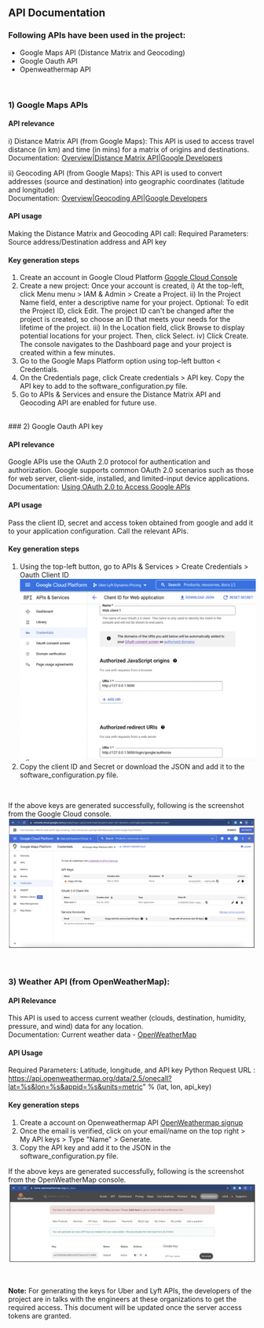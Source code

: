 ## API Documentation

### Following APIs have been used in the project:
- Google Maps API (Distance Matrix and Geocoding)
- Google Oauth API
- Openweathermap API  
  
<br>

### 1) Google Maps APIs  


#### API relevance
i) Distance Matrix API (from Google Maps): This API is used to access travel distance (in km) and time (in mins) for a matrix of origins and destinations.  
Documentation: [Overview|Distance Matrix API|Google Developers](https://developers.google.com/maps/documentation/distance-matrix/overview)

ii) Geocoding API (from Google Maps): This API is used to convert addresses (source and destination) into geographic coordinates (latitude and longitude)  
Documentation: [Overview|Geocoding API|Google Developers](https://developers.google.com/maps/documentation/geocoding/overview?hl=en_US)

#### API usage
Making the Distance Matrix and Geocoding API call: Required Parameters: Source address/Destination address and API key

#### Key generation steps
1) Create an account in Google Cloud Platform [Google Cloud Console](https://console.cloud.google.com/)
2) Create a new project:
   Once your account is created, 
   i) At the top-left, click Menu menu > IAM & Admin > Create a Project.
  ii) In the Project Name field, enter a descriptive name for your project.
   Optional: To edit the Project ID, click Edit. The project ID can't be changed after the project is created, so choose an ID that meets your needs for the lifetime of the project.
 iii) In the Location field, click Browse to display potential locations for your project. Then, click Select.
  iv) Click Create. The console navigates to the Dashboard page and your project is created within a few minutes.
3) Go to the Google Maps Platform option using top-left button < Credentials. 
4) On the Credentials page, click Create credentials > API key. Copy the API key to add to the software_configuration.py file.  
5) Go to APIs & Services and ensure the Distance Matrix API and Geocoding API are enabled for future use.  

<br>
### 2) Google Oauth API key   


#### API relevance
Google APIs use the OAuth 2.0 protocol for authentication and authorization. Google supports common OAuth 2.0 scenarios such as those for web server, client-side, installed, and limited-input device applications.  
Documentation: [Using OAuth 2.0 to Access Google APIs](https://developers.google.com/identity/protocols/oauth2)

#### API usage
Pass the client ID, secret and access token obtained from google and add it to your application configuration. Call the relevant APIs.

#### Key generation steps 
1) Using the top-left button, go to APIs & Services > Create Credentials > Oauth Client ID  
![oauth_key_creation](./screenshots/oauth_key_creation.png)
2) Copy the client ID and Secret or download the JSON and add it to the software_configuration.py file.
 
<br>

If the above keys are generated successfully, following is the screenshot from the Google Cloud console.
![image_api1](./screenshots/image_api1.png)

<br>

### 3) Weather API (from OpenWeatherMap):   


#### API Relevance
This API is used to access current weather (clouds, destination, humidity, pressure, and wind) data for any location.   
Documentation: Current weather data - [OpenWeatherMap](https://openweathermap.org/current)  

#### API Usage
Required Parameters: Latitude, longitude, and API key
Python Request URL : https://api.openweathermap.org/data/2.5/onecall?lat=%s&lon=%s&appid=%s&units=metric" % (lat, lon, api_key)  

#### Key generation steps
1) Create a account on Openweathermap API [OpenWeathermap signup](https://home.openweathermap.org/users/sign_up)  
2) Once the email is verified, click on your email/name on the top right > My API keys > Type "Name" > Generate.
3) Copy the API key and add it to the JSON in the software_configuration.py file.

If the above keys are generated successfully, following is the screenshot from the OpenWeatherMap console.
![image_api2](./screenshots/image_api2.png)  
 
 <br>
 
**Note:** For generating the keys for Uber and Lyft APIs, the developers of the project are in talks with the engineers at these organizations to get the required access. This document will be updated once the server access tokens are granted.

